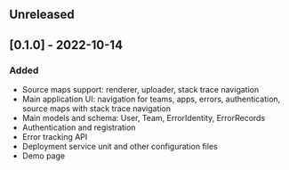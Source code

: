 ## Unreleased

## [0.1.0] - 2022-10-14
### Added

* Source maps support: renderer, uploader, stack trace navigation
* Main application UI: navigation for teams, apps, errors, authentication, source maps with stack trace navigation
* Main models and schema: User, Team, ErrorIdentity, ErrorRecords
* Authentication and registration
* Error tracking API
* Deployment service unit and other configuration files
* Demo page
